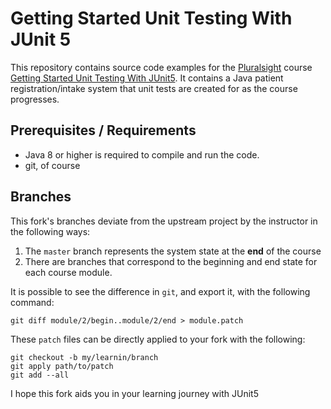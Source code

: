 # Getting Started Unit Testing With JUnit 5

This repository contains source code examples for the [Pluralsight](http://pluralsight.com) course [Getting Started Unit Testing With JUnit5](http://www.pluralsight.com/courses/junit-5-unit-testing-getting-started). It contains a Java patient registration/intake system that unit tests are created for as the course progresses.

## Prerequisites / Requirements

  * Java 8 or higher is required to compile and run the code.  
  * git, of course

## Branches

This fork's branches deviate from the upstream project by the instructor in the following ways:

1. The `master` branch represents the system state at the **end** of the course
2. There are branches that correspond to the beginning and end state for each course module.
  
It is possible to see the difference in `git`, and export it,  with the following command:

`git diff module/2/begin..module/2/end > module.patch` 

These `patch` files can be directly applied to your fork with the following:

```shell
git checkout -b my/learnin/branch
git apply path/to/patch
git add --all
```

I hope this fork aids you in your learning journey with JUnit5

